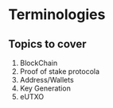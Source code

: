 # Terminologies

## Topics to cover 
1. BlockChain
2. Proof of stake protocola 
3. Address/Wallets
4. Key Generation
5. eUTXO

